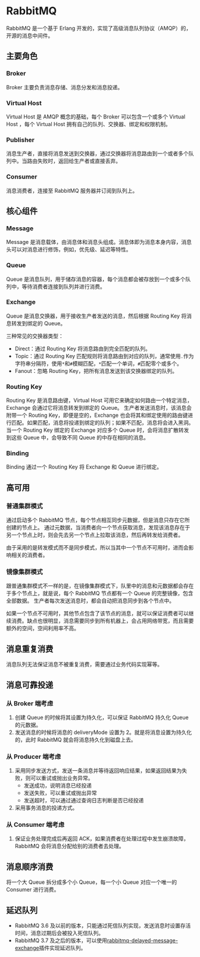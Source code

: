 # RabbitMQ

RabbitMQ 是一个基于 Erlang 开发的，实现了高级消息队列协议（AMQP）的，开源的消息中间件。

## 主要角色

### Broker

Broker 主要负责消息存储、消息分发和消息投递。

### Virtual Host

Virtual Host 是 AMQP 概念的基础，每个 Broker 可以包含一个或多个 Virtual Host ，每个 Virtual Host 拥有自己的队列、交换器、绑定和权限机制。

### Publisher

消息生产者，直接将消息发送到交换器，通过交换器将消息路由到一个或者多个队列中。当路由失败时，返回给生产者或直接丢弃。

### Consumer

消息消费者，连接至 RabbitMQ 服务器并订阅到队列上。

## 核心组件

### Message

Message 是消息载体，由消息体和消息头组成。消息体即为消息本身内容，消息头可以对消息进行修饰，例如，优先级、延迟等特性。

### Queue

Queue 是消息队列，用于储存消息的容器，每个消息都会被存放到一个或多个队列中，等待消费者连接到队列并进行消费。

### Exchange

Queue 是消息交换器，用于接收生产者发送的消息，然后根据 Routing Key 将消息转发到绑定的 Queue。

三种常见的交换器类型：

- Direct：通过 Routing Key 将消息路由到完全匹配的队列。
- Topic：通过 Routing Key 匹配规则将消息路由到对应的队列，通常使用`.`作为字符串分隔符，使用`*`和`#`模糊匹配，`*`匹配一个单词，`#`匹配零个或多个。
- Fanout：忽略 Routing Key，把所有消息发送到该交换器绑定的队列。

### Routing Key

Routing Key 是消息路由键，Virtual Host 可用它来确定如何路由一个特定消息，Exchange 会通过它将消息转发到绑定的 Queue。
生产者发送消息时，该消息会附带一个 Routing Key，即便是空的，Exchange 也会将其和绑定使用的路由键进行匹配。如果匹配，消息将投递到绑定的队列；如果不匹配，消息将会进入黑洞。
当一个 Routing Key 绑定的 Exchange 对应多个 Queue 时，会将消息扩散转发到这些 Queue 中，会导致不同 Queue 的中存在相同的消息。

### Binding

Binding 通过一个 Routing Key 将 Exchange 和 Queue 进行绑定。

## 高可用

### 普通集群模式

通过启动多个 RabbitMQ 节点，每个节点相互同步元数据，但是消息只存在它所创建的节点上。
通过元数据，当消费者向一个节点获取消息，发现该消息存在于另一个节点上时，则会先去另一个节点上拉取该消息，然后再转发给消费者。

由于采用的是转发模式而不是同步模式，所以当其中一个节点不可用时，进而会影响相关的消费者。

### 镜像集群模式

跟普通集群模式不一样的是，在镜像集群模式下，队里中的消息和元数据都会存在于多个节点上，就是说，每个 RabbitMQ 节点都有一个 Queue 的完整镜像，包含全部数据。
生产者每次发送消息时，都会自动把消息同步到各个节点中。

如果一个节点不可用时，其他节点包含了该节点的消息，就可以保证消费者可以继续消费。缺点也很明显，消息需要同步到所有机器上，会占用网络带宽，而且需要额外的空间，空间利用率不高。

## 消息重复消费

消息队列无法保证消息不被重复消费，需要通过业务代码实现幂等。

## 消息可靠投递

### 从 Broker 端考虑

1. 创建 Queue 的时候将其设置为持久化，可以保证 RabbitMQ 持久化 Queue 的元数据。
2. 发送消息的时候将消息的 deliveryMode 设置为 2。就是将消息设置为持久化的，此时 RabbitMQ 就会将消息持久化到磁盘上去。

### 从 Producer 端考虑

1. 采用同步发送方式，发送一条消息并等待返回响应结果，如果返回结果为失败，则可以重试或抛出业务异常。
    - 发送成功，说明消息已经投递
    - 发送失败，可以重试或抛出异常
    - 发送超时，可以通过通过查询日志判断是否已经投递
2. 采用事务消息的投递方式。

### 从 Consumer 端考虑

1. 保证业务处理完成后再返回 ACK，如果消费者在处理过程中发生崩溃故障，RabbitMQ 会将消息分配给别的消费者去处理。

## 消息顺序消费

将一个大 Queue 拆分成多个小 Queue，每一个小 Queue 对应一个唯一的 Consumer 进行消费。

## 延迟队列

- RabbitMQ 3.6 及以前的版本，只能通过死信队列实现，发送消息时设置存活时间，消息过期后会被投入死信队列。
- RabbitMQ 3.7 及之后的版本，可以使用[rabbitmq-delayed-message-exchange](https://github.com/rabbitmq/rabbitmq-delayed-message-exchange)插件实现延迟队列。